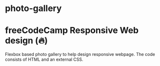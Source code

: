 # photo-gallery

# freeCodeCamp Responsive Web design (🔥)

Flexbox based photo gallery to help design responsive webpage. The code consists of HTML and an external CSS.
